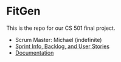 # FitGen

This is the repo for our CS 501 final project.

- Scrum Master: Michael (indefinite)
- [Sprint Info, Backlog, and User Stories](SPRINTS.md)
- [Documentation](documentation.md)
